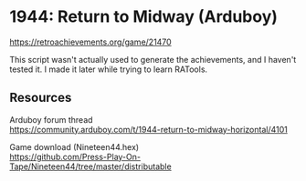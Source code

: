 # 1944: Return to Midway (Arduboy)
https://retroachievements.org/game/21470

This script wasn't actually used to generate the achievements, and I haven't tested it. I made it later while trying to learn RATools.

## Resources

Arduboy forum thread<br>
https://community.arduboy.com/t/1944-return-to-midway-horizontal/4101

Game download (Nineteen44.hex)<br>
https://github.com/Press-Play-On-Tape/Nineteen44/tree/master/distributable